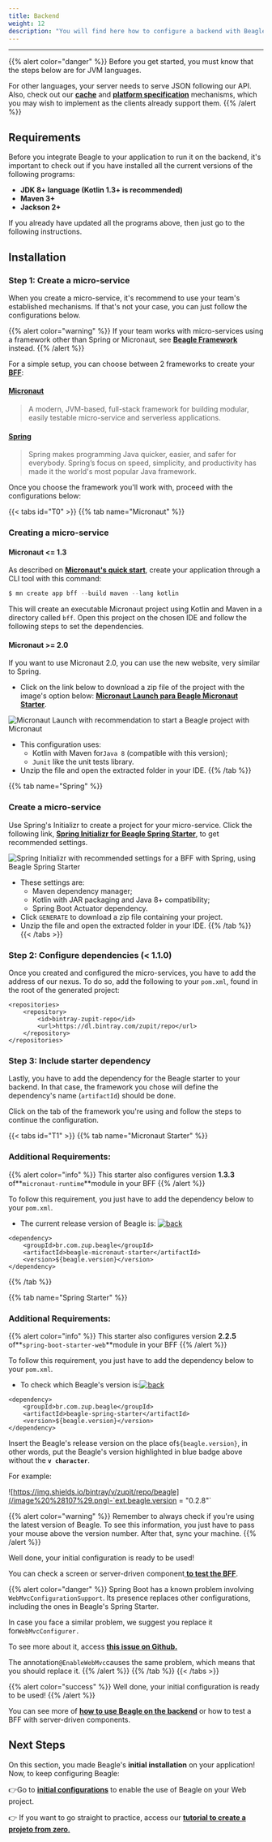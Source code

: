 ```yaml
---
title: Backend
weight: 12
description: "You will find here how to configure a backend with Beagle."
---
```


---

{{% alert color="danger" %}}
Before you get started, you must know that the steps below are for JVM languages.

For other languages, your server needs to serve JSON following our API. Also, check out our [**cache**](/resources/cache/) and [**platform specification**](/resources/components/platform-sorting) mechanisms, which you may wish to implement as the clients already support them.
{{% /alert %}}

## Requirements

Before you integrate Beagle to your application to run it on the backend, it's important to check out if you have installed all the current versions of the following programs:

- **JDK 8+ language \(Kotlin 1.3+ is recommended\)**
- **Maven 3+**
- **Jackson 2+**

If you already have updated all the programs above, then just go to the following instructions.

## Installation

### Step 1: Create a micro-service

When you create a micro-service, it's recommend to use your team's established mechanisms. If that's not your case, you can just follow the configurations below.

{{% alert color="warning" %}}
If your team works with micro-services using a framework other than Spring or Micronaut, see [**Beagle Framework**](/resources/customization/beagle-for-backend/beagle-framework) instead.
{{% /alert %}}

For a simple setup, you can choose between 2 frameworks to create your [**BFF**](/key-concepts#backend-for-frontend):

#### [Micronaut](https://micronaut.io/)

> A modern, JVM-based, full-stack framework for building modular, easily testable micro-service and serverless applications.

#### [Spring](https://spring.io/)

> Spring makes programming Java quicker, easier, and safer for everybody. Spring’s focus on speed, simplicity, and productivity has made it the world's most popular Java framework.

Once you choose the framework you'll work with, proceed with the configurations below:

{{< tabs id="T0" >}}
{{% tab name="Micronaut" %}}

### Creating a micro-service

#### Micronaut &lt;= 1.3

As described on [**Micronaut's quick start**](https://docs.micronaut.io/1.3.3/guide/index.html#quickStart), create your application through a CLI tool with this command:

```kotlin
$ mn create app bff --build maven --lang kotlin
```

This will create an executable Micronaut project using Kotlin and Maven in a directory called `bff`. Open this project on the chosen IDE and follow the following steps to set the dependencies.

#### Micronaut &gt;= 2.0

If you want to use Micronaut 2.0, you can use the new website, very similar to Spring.

- Click on the link below to download a zip file of the project with the image's option below: [**Micronaut Launch para Beagle Micronaut Starter**](https://launch.micronaut.io/create/DEFAULT/com.example.bff?lang=kotlin&build=maven&test=junit&javaVersion=JDK_8).

![Micronaut Launch with recommendation to start a Beagle project with Micronaut](/image%20%28108%29.png)

- This configuration uses:
  - Kotlin with Maven for`Java 8` \(compatible with this version\);
  - `Junit` like the unit tests library.
- Unzip the file and open the extracted folder in your IDE.
  {{% /tab %}}

{{% tab name="Spring" %}}

### Create a micro-service

Use Spring's Initializr to create a project for your micro-service. Click the following link, [**Spring Initializr for Beagle Spring Starter**](https://start.spring.io/#!type=maven-project&language=kotlin&packaging=jar&jvmVersion=1.8&groupId=com.example&artifactId=bff&name=bff&description=Demo%20project%20for%20Beagle%20BFF%20using%20Spring%20Boot&packageName=com.example.bff&dependencies=actuator), to get recommended settings.

![Spring Initializr with recommended settings for a BFF with Spring, using Beagle Spring Starter](/image%20%288%29.png)

- These settings are:
  - Maven dependency manager;
  - Kotlin with JAR packaging and Java 8+ compatibility;
  - Spring Boot Actuator dependency.
- Click `GENERATE` to download a zip file containing your project.
- Unzip the file and open the extracted folder in your IDE.
  {{% /tab %}}
  {{< /tabs >}}

### Step 2: Configure dependencies \(&lt; 1.1.0\)

Once you created and configured the micro-services, you have to add the address of our nexus. To do so, add the following to your `pom.xml`, found in the root of the generated project:

```markup
<repositories>
    <repository>
        <id>bintray-zupit-repo</id>
        <url>https://dl.bintray.com/zupit/repo</url>
    </repository>
</repositories>
```

### Step 3: Include starter dependency

Lastly, you have to add the dependency for the Beagle starter to your backend. In that case, the framework you chose will define the dependency's name \(`artifactId`\) should be done.

Click on the tab of the framework you're using and follow the steps to continue the configuration.

{{< tabs id="T1" >}}
{{% tab name="Micronaut Starter" %}}

### Additional Requirements:

{{% alert color="info" %}}
This starter also configures version **1.3.3** of**`micronaut-runtime`**module in your BFF
{{% /alert %}}

To follow this requirement, you just have to add the dependency below to your `pom.xml`.

- The current release version of Beagle is: [![back](https://camo.githubusercontent.com/27998a386042ecb2cae7b9f09ae159bd07c935bd/68747470733a2f2f696d672e736869656c64732e696f2f6d6176656e2d63656e7472616c2f762f62722e636f6d2e7a75702e626561676c652f6672616d65776f726b)](https://mvnrepository.com/artifact/br.com.zup.beagle/framework)

```markup
<dependency>
	<groupId>br.com.zup.beagle</groupId>
	<artifactId>beagle-micronaut-starter</artifactId>
	<version>${beagle.version}</version>
</dependency>
```

{{% /tab %}}

{{% tab name="Spring Starter" %}}

### Additional Requirements:

{{% alert color="info" %}}
This starter also configures version **2.2.5** of**`spring-boot-starter-web`**module in your BFF
{{% /alert %}}

To follow this requirement, you just have to add the dependency below to your `pom.xml`.

- To check which Beagle's version is:[![back](https://camo.githubusercontent.com/27998a386042ecb2cae7b9f09ae159bd07c935bd/68747470733a2f2f696d672e736869656c64732e696f2f6d6176656e2d63656e7472616c2f762f62722e636f6d2e7a75702e626561676c652f6672616d65776f726b)](https://mvnrepository.com/artifact/br.com.zup.beagle/framework)

```markup
<dependency>
	<groupId>br.com.zup.beagle</groupId>
	<artifactId>beagle-spring-starter</artifactId>
	<version>${beagle.version}</version>
</dependency>
```

Insert the Beagle's release version on the place of`${beagle.version}`, in other words, put the Beagle's version highlighted in blue badge above without the **`v character`**.

For example:

![https://img.shields.io/bintray/v/zupit/repo/beagle](/image%20%28107%29.png)-`ext.beagle.version = "0.2.8"`

{{% alert color="warning" %}}
Remember to always check if you're using the latest version of Beagle. To see this information, you just have to pass your mouse above the version number. After that, sync your machine.
{{% /alert %}}

Well done, your initial configuration is ready to be used!

You can check a screen or server-driven component[ **to test the BFF**](/get-started/using-beagle/).

{{% alert color="danger" %}}
Spring Boot has a known problem involving `WebMvcConfigurationSupport`. Its presence replaces other configurations, including the ones in Beagle's Spring Starter.

In case you face a similar problem, we suggest you replace it for`WebMvcConfigurer.`

To see more about it, access [**this issue on Github.**](https://github.com/spring-projects/spring-boot/issues/12751)

The annotation`@EnableWebMvc`causes the same problem, which means that you should replace it.
{{% /alert %}}
{{% /tab %}}
{{< /tabs >}}

{{% alert color="success" %}}
Well done, your initial configuration is ready to be used!
{{% /alert %}}

You can see more of [**how to use Beagle on the backend**](/get-started/using-beagle/backend) or how to test a BFF with server-driven components.

## **Next Steps**

On this section, you made Beagle's **initial installation** on your application!  
Now, to keep configuring Beagle:

👉Go to [**initial configurations**](/get-started/using-beagle/backend) to enable the use of Beagle on your Web project.

👉 If you want to go straight to practice, access our [**tutorial to create a projeto from zero**.](/get-started/creating-a-project-from-scratch/case-backend)
